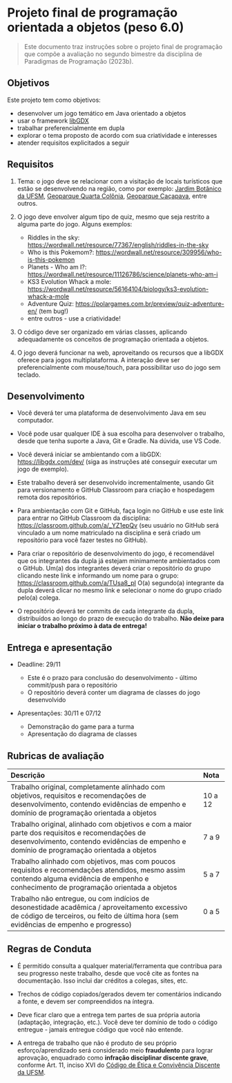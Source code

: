 <!--
author:   Andrea Charão

email:    andrea@inf.ufsm.br

version:  0.0.1

language: PT-BR

narrator: Brazilian Portuguese Female

comment:  Material de apoio para a disciplina
          ELC106 - Algoritmo e Programação,
          da Universidade Federal de Santa Maria

translation: English  translations/English.md

-->
<!--
nvm use v14.21.1
liascript-devserver --input README.md --port 3001 --live
link:     https://cdn.jsdelivr.net/gh/liascript/custom-style/custom.min.css
          https://cdn.jsdelivr.net/gh/andreainfufsm/elc106-2023a/classes/12/custom.css

-->


# Projeto final de programação orientada a objetos (peso 6.0)


> Este documento traz instruções sobre o projeto final de programação que compõe a avaliação no segundo bimestre da disciplina de Paradigmas de Programação (2023b).





## Objetivos

Este projeto tem como objetivos:

- desenvolver um jogo temático em Java orientado a objetos
- usar o framework [libGDX](https://libgdx.com/)
- trabalhar preferencialmente em dupla 
- explorar o tema proposto de acordo com sua criatividade e interesses
- atender requisitos explicitados a seguir

## Requisitos

1. Tema: o jogo deve se relacionar com a visitação de locais turísticos que estão se desenvolvendo na região, como por exemplo: [Jardim Botânico da UFSM](https://www.ufsm.br/orgaos-suplementares/jardim-botanico), [Geoparque Quarta Colônia](https://www.geoparquequartacolonia.com.br), [Geoparque Caçapava](https://geoparquecacapava.com.br/), entre outros.

2. O jogo deve envolver algum tipo de quiz, mesmo que seja restrito a alguma parte do jogo. Alguns exemplos:
   
   - Riddles in the sky: https://wordwall.net/resource/77367/english/riddles-in-the-sky
   - Who is this Pokemom?: https://wordwall.net/resource/309956/who-is-this-pokemon
   - Planets - Who am I?: https://wordwall.net/resource/11126786/science/planets-who-am-i
   - KS3 Evolution Whack a mole: https://wordwall.net/resource/56164104/biology/ks3-evolution-whack-a-mole
   - Adventure Quiz: https://polargames.com.br/preview/quiz-adventure-en/ (tem bug!)
   - entre outros - use a criatividade!


3. O código deve ser organizado em várias classes, aplicando adequadamente os conceitos de programação orientada a objetos.

4. O jogo deverá funcionar na web, aproveitando os recursos que a libGDX oferece para jogos multiplataforma. A interação deve ser preferencialmente com mouse/touch, para possibilitar uso do jogo sem teclado.


## Desenvolvimento

- Você deverá ter uma plataforma de desenvolvimento Java em seu computador.

- Você pode usar qualquer IDE à sua escolha para desenvolver o trabalho, desde que tenha suporte a Java, Git e Gradle. Na dúvida, use VS Code.

- Você deverá iniciar se ambientando com a libGDX: https://libgdx.com/dev/ (siga as instruções até conseguir executar um jogo de exemplo).

- Este trabalho deverá ser desenvolvido incrementalmente, usando Git para versionamento e GitHub Classroom para criação e hospedagem remota dos repositórios.

- Para ambientação com Git e GitHub, faça login no GitHub e use este link para entrar no GitHub Classroom da disciplina: https://classroom.github.com/a/_YZ1epQv (seu usuário no GitHub será vinculado a um nome matriculado na disciplina e será criado um repositório para você fazer testes no GitHub).

- Para criar o repositório de desenvolvimento do jogo, é recomendável que os integrantes da dupla já estejam minimamente ambientados com o GitHub. Um(a) dos integrantes deverá criar o repositório do grupo clicando neste link e informando um nome para o grupo: https://classroom.github.com/a/TUsa8_pI  O(a) segundo(a) integrante da dupla deverá clicar no mesmo link e selecionar o nome do grupo criado pelo(a) colega.

- O repositório deverá ter commits de cada integrante da dupla, distribuídos ao longo do prazo de execução do trabalho. **Não deixe para iniciar o trabalho próximo à data de entrega!**


## Entrega e apresentação


- Deadline: 29/11

  - Este é o prazo para conclusão do desenvolvimento - último commit/push para o repositório
  - O repositório deverá conter um diagrama de classes do jogo desenvolvido

- Apresentações: 30/11 e 07/12

  - Demonstração do game para a turma
  - Apresentação do diagrama de classes



## Rubricas de avaliação

<!-- data-type="none" -->
| Descrição   | Nota   |
| :--------- | :--------- |
| Trabalho original, completamente alinhado com objetivos, requisitos e recomendações de desenvolvimento, contendo evidências de empenho e domínio de programação orientada a objetos | 10 a 12 |
| Trabalho original, alinhado com objetivos e com a maior parte dos requisitos e recomendações de desenvolvimento, contendo evidências de empenho e domínio de programação orientada a objetos | 7 a 9 |
| Trabalho alinhado com objetivos, mas com poucos requisitos e recomendações atendidos, mesmo assim contendo alguma evidência de empenho e conhecimento de programação orientada a objetos  | 5 a 7 |
| Trabalho não entregue, ou com indícios de desonestidade acadêmica / aproveitamento excessivo de código de terceiros, ou feito de última hora (sem evidências de empenho e progresso)  | 0 a 5 |

## Regras de Conduta


- É permitido consulta a qualquer material/ferramenta que contribua para seu progresso neste trabalho, desde que você cite as fontes na documentação. Isso inclui dar créditos a colegas, sites, etc.

- Trechos de código copiados/gerados devem ter comentários indicando a fonte, e devem ser compreendidos na íntegra.

- Deve ficar claro que a entrega tem partes de sua própria autoria (adaptação, integração, etc.). Você deve ter domínio de todo o código entregue - jamais entregue código que você não entende.

- A entrega de trabalho que não é produto de seu próprio esforço/aprendizado será considerado meio **fraudulento** para lograr aprovação, enquadrado como **infração disciplinar discente grave**, conforme Art. 11, inciso XVI do [Código de Ética e Convivência Discente da UFSM](https://www.ufsm.br/pro-reitorias/proplan/codigo-de-etica-e-convivencia-discente-da-universidade-federal-de-santa-maria).
